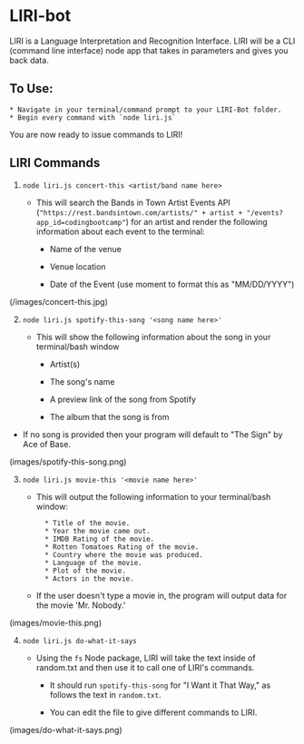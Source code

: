 # LIRI-bot
LIRI is a Language Interpretation and Recognition Interface. LIRI will be a CLI (command line interface) node app that takes in parameters and gives you back data.

## To Use:
    * Navigate in your terminal/command prompt to your LIRI-Bot folder.
    * Begin every command with `node liri.js`
You are now ready to issue commands to LIRI!

## LIRI Commands

1. `node liri.js concert-this <artist/band name here>`
    
   * This will search the Bands in Town Artist Events API (`"https://rest.bandsintown.com/artists/" + artist + "/events?app_id=codingbootcamp"`) for an artist and render the following information about each event to the terminal:

     * Name of the venue

     * Venue location

     * Date of the Event (use moment to format this as "MM/DD/YYYY")

(/images/concert-this.jpg)

2. `node liri.js spotify-this-song '<song name here>'`

   * This will show the following information about the song in your terminal/bash window

     * Artist(s)

     * The song's name

     * A preview link of the song from Spotify

     * The album that the song is from
 * If no song is provided then your program will default to "The Sign" by Ace of Base.

 (images/spotify-this-song.png)

3. `node liri.js movie-this '<movie name here>'`

   * This will output the following information to your terminal/bash window:

     ```
       * Title of the movie.
       * Year the movie came out.
       * IMDB Rating of the movie.
       * Rotten Tomatoes Rating of the movie.
       * Country where the movie was produced.
       * Language of the movie.
       * Plot of the movie.
       * Actors in the movie.
     ```

   * If the user doesn't type a movie in, the program will output data for the movie 'Mr. Nobody.'

(images/movie-this.png)

4. `node liri.js do-what-it-says`

   * Using the `fs` Node package, LIRI will take the text inside of random.txt and then use it to call one of LIRI's commands.

     * It should run `spotify-this-song` for "I Want it That Way," as follows the text in `random.txt`.

     * You can edit the file to give different commands to LIRI.

(images/do-what-it-says.png)

